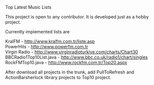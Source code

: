 Top Latest Music Lists

This project is open to any contributor. It is developed just as a hobby project.

Currently implemented lists are

KralFM - http://www.kralfm.com.tr/liste.asp
<br />
PowerHits - http://www.powerfm.com.tr
<br />
Virgin Radio - http://www.virginradioturkiye.com/charts/Chart30
<br />
BBCRadio1Top10List.java - http://www.bbc.co.uk/radio1/chart/singles
<br />
RockFMTop10.java - http://www.rockfm.com.tr/Top20.aspx


After download all projects in the trunk, add PullToRefresh and ActionBarsherlock library projects to Top10 project.